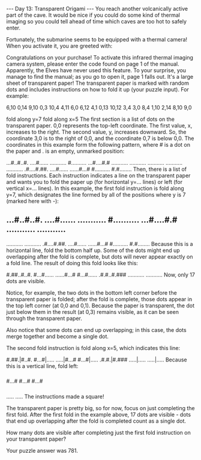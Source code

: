 --- Day 13: Transparent Origami ---
You reach another volcanically active part of the cave. It would be nice if you could do some kind of thermal imaging so you could tell ahead of time which caves are too hot to safely enter.

Fortunately, the submarine seems to be equipped with a thermal camera! When you activate it, you are greeted with:

Congratulations on your purchase! To activate this infrared thermal imaging
camera system, please enter the code found on page 1 of the manual.
Apparently, the Elves have never used this feature. To your surprise, you manage to find the manual; as you go to open it, page 1 falls out. It's a large sheet of transparent paper! The transparent paper is marked with random dots and includes instructions on how to fold it up (your puzzle input). For example:

6,10
0,14
9,10
0,3
10,4
4,11
6,0
6,12
4,1
0,13
10,12
3,4
3,0
8,4
1,10
2,14
8,10
9,0

fold along y=7
fold along x=5
The first section is a list of dots on the transparent paper. 0,0 represents the top-left coordinate. The first value, x, increases to the right. The second value, y, increases downward. So, the coordinate 3,0 is to the right of 0,0, and the coordinate 0,7 is below 0,0. The coordinates in this example form the following pattern, where # is a dot on the paper and . is an empty, unmarked position:

...#..#..#.
....#......
...........
#..........
...#....#.#
...........
...........
...........
...........
...........
.#....#.##.
....#......
......#...#
#..........
#.#........
Then, there is a list of fold instructions. Each instruction indicates a line on the transparent paper and wants you to fold the paper up (for horizontal y=... lines) or left (for vertical x=... lines). In this example, the first fold instruction is fold along y=7, which designates the line formed by all of the positions where y is 7 (marked here with -):

...#..#..#.
....#......
...........
#..........
...#....#.#
...........
...........
-----------
...........
...........
.#....#.##.
....#......
......#...#
#..........
#.#........
Because this is a horizontal line, fold the bottom half up. Some of the dots might end up overlapping after the fold is complete, but dots will never appear exactly on a fold line. The result of doing this fold looks like this:

#.##..#..#.
#...#......
......#...#
#...#......
.#.#..#.###
...........
...........
Now, only 17 dots are visible.

Notice, for example, the two dots in the bottom left corner before the transparent paper is folded; after the fold is complete, those dots appear in the top left corner (at 0,0 and 0,1). Because the paper is transparent, the dot just below them in the result (at 0,3) remains visible, as it can be seen through the transparent paper.

Also notice that some dots can end up overlapping; in this case, the dots merge together and become a single dot.

The second fold instruction is fold along x=5, which indicates this line:

#.##.|#..#.
#...#|.....
.....|#...#
#...#|.....
.#.#.|#.###
.....|.....
.....|.....
Because this is a vertical line, fold left:

#####
#...#
#...#
#...#
#####
.....
.....
The instructions made a square!

The transparent paper is pretty big, so for now, focus on just completing the first fold. After the first fold in the example above, 17 dots are visible - dots that end up overlapping after the fold is completed count as a single dot.

How many dots are visible after completing just the first fold instruction on your transparent paper?

Your puzzle answer was 781.